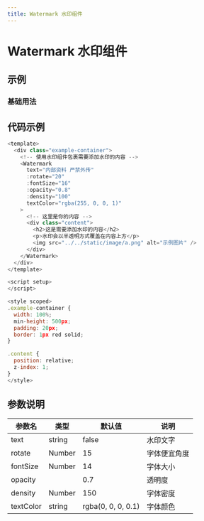 ```yaml
---
title: Watermark 水印组件
---
```


# Watermark 水印组件

## 示例

<MyWatermark></MyWatermark>

### 基础用法

## 代码示例

```js
<template>
  <div class="example-container">
    <!-- 使用水印组件包裹需要添加水印的内容 -->
    <Watermark
      text="内部资料 严禁外传"
      :rotate="20"
      :fontSize="16"
      :opacity="0.8"
      :density="100"
      textColor="rgba(255, 0, 0, 1)"
    >
      <!-- 这里是你的内容 -->
      <div class="content">
        <h2>这是需要添加水印的内容</h2>
        <p>水印会以半透明方式覆盖在内容上方</p>
        <img src="../../static/image/a.png" alt="示例图片" />
      </div>
    </Watermark>
  </div>
</template>

<script setup>
</script>

<style scoped>
.example-container {
  width: 100%;
  min-height: 500px;
  padding: 20px;
  border: 1px red solid;
}

.content {
  position: relative;
  z-index: 1;
}
</style>

```

## 参数说明

| 参数名    | 类型   | 默认值             | 说明         |
| --------- | ------ | ------------------ | ------------ |
| text      | string | false              | 水印文字     |
| rotate    | Number | 15                 | 字体便宜角度 |
| fontSize  | Number | 14                 | 字体大小     |
| opacity   |        | 0.7                | 透明度       |
| density   | Number | 150                | 字体密度     |
| textColor | string | rgba(0, 0, 0, 0.1) | 字体颜色     |
